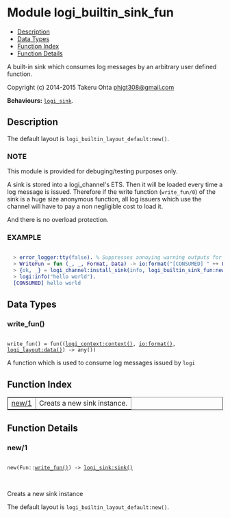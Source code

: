 

# Module logi_builtin_sink_fun #
* [Description](#description)
* [Data Types](#types)
* [Function Index](#index)
* [Function Details](#functions)

A built-in sink which consumes log messages by an arbitrary user defined function.

Copyright (c) 2014-2015 Takeru Ohta <phjgt308@gmail.com>

__Behaviours:__ [`logi_sink`](logi_sink.md).

<a name="description"></a>

## Description ##

The default layout is `logi_builtin_layout_default:new()`.


### <a name="NOTE">NOTE</a> ###

This module is provided for debuging/testing purposes only.

A sink is stored into a logi_channel's ETS.
Then it will be loaded every time a log message is issued.
Therefore if the write function (`write_fun/0`) of the sink is a huge size anonymous function,
all log issuers which use the channel will have to pay a non negligible cost to load it.

And there is no overload protection.


### <a name="EXAMPLE">EXAMPLE</a> ###


```erlang

  > error_logger:tty(false). % Suppresses annoying warning outputs for brevity
  > WriteFun = fun (_, _, Format, Data) -> io:format("[CONSUMED] " ++ Format ++ "\n", Data) end.
  > {ok, _} = logi_channel:install_sink(info, logi_builtin_sink_fun:new(WriteFun)).
  > logi:info("hello world").
  [CONSUMED] hello world
```

<a name="types"></a>

## Data Types ##




### <a name="type-write_fun">write_fun()</a> ###


<pre><code>
write_fun() = fun((<a href="logi_context.md#type-context">logi_context:context()</a>, <a href="io.md#type-format">io:format()</a>, <a href="logi_layout.md#type-data">logi_layout:data()</a>) -&gt; any())
</code></pre>

 A function which is used to consume log messages issued by `logi`

<a name="index"></a>

## Function Index ##


<table width="100%" border="1" cellspacing="0" cellpadding="2" summary="function index"><tr><td valign="top"><a href="#new-1">new/1</a></td><td>Creats a new sink instance.</td></tr></table>


<a name="functions"></a>

## Function Details ##

<a name="new-1"></a>

### new/1 ###

<pre><code>
new(Fun::<a href="#type-write_fun">write_fun()</a>) -&gt; <a href="logi_sink.md#type-sink">logi_sink:sink()</a>
</code></pre>
<br />

Creats a new sink instance

The default layout is `logi_builtin_layout_default:new()`.

